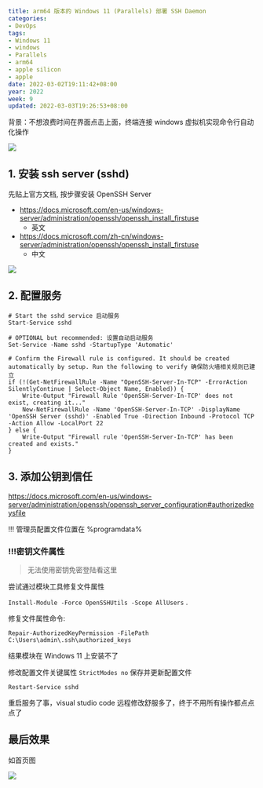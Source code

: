 ```yaml
title: arm64 版本的 Windows 11 (Parallels) 部署 SSH Daemon
categories:
- DevOps
tags:
- Windows 11
- windows
- Parallels
- arm64
- apple silicon
- apple
date: 2022-03-02T19:11:42+08:00
year: 2022
week: 9
updated: 2022-03-03T19:26:53+08:00
```

背景：不想浪费时间在界面点击上面，终端连接 windows 虚拟机实现命令行自动化操作

![](https://cdn.jsdelivr.net/gh/HaoweiCh/imgs/B5DA2AB9E1DF4EF608484E1C3862019735050C66.webp)

<!-- more -->

## 1. 安装 ssh server (sshd)


先贴上官方文档, 按步骤安装 OpenSSH Server

* https://docs.microsoft.com/en-us/windows-server/administration/openssh/openssh_install_firstuse
  * 英文
* https://docs.microsoft.com/zh-cn/windows-server/administration/openssh/openssh_install_firstuse
  * 中文

![](https://cdn.jsdelivr.net/gh/HaoweiCh/imgs/DF70B2A966E28739D2E6A3759A31CA87C820DCF0.webp)

## 2. 配置服务

```shell
# Start the sshd service 启动服务
Start-Service sshd

# OPTIONAL but recommended: 设置自动启动服务
Set-Service -Name sshd -StartupType 'Automatic'

# Confirm the Firewall rule is configured. It should be created automatically by setup. Run the following to verify 确保防火墙相关规则已建立
if (!(Get-NetFirewallRule -Name "OpenSSH-Server-In-TCP" -ErrorAction SilentlyContinue | Select-Object Name, Enabled)) {
    Write-Output "Firewall Rule 'OpenSSH-Server-In-TCP' does not exist, creating it..."
    New-NetFirewallRule -Name 'OpenSSH-Server-In-TCP' -DisplayName 'OpenSSH Server (sshd)' -Enabled True -Direction Inbound -Protocol TCP -Action Allow -LocalPort 22
} else {
    Write-Output "Firewall rule 'OpenSSH-Server-In-TCP' has been created and exists."
}
```


## 3. 添加公钥到信任

https://docs.microsoft.com/en-us/windows-server/administration/openssh/openssh_server_configuration#authorizedkeysfile


!!! 管理员配置文件位置在 %programdata%

### !!!密钥文件属性
> 无法使用密钥免密登陆看这里


尝试通过模块工具修复文件属性

`Install-Module -Force OpenSSHUtils -Scope AllUsers` .

修复文件属性命令: 

`Repair-AuthorizedKeyPermission -FilePath C:\Users\admin\.ssh\authorized_keys`

结果模块在 Windows 11 上安装不了

修改配置文件关键属性 `StrictModes no`
保存并更新配置文件

`Restart-Service sshd`

重启服务了事，visual studio code 远程修改舒服多了，终于不用所有操作都点点点了

## 最后效果

如首页图

![](https://cdn.jsdelivr.net/gh/HaoweiCh/imgs/B5DA2AB9E1DF4EF608484E1C3862019735050C66.webp)